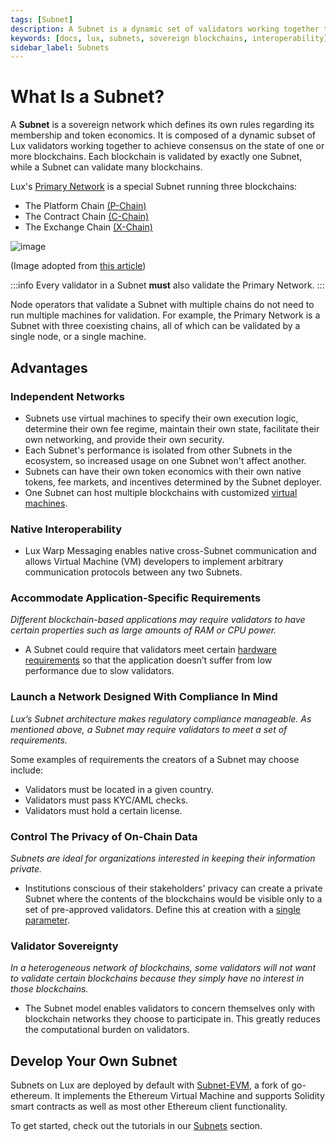 ```yaml
---
tags: [Subnet]
description: A Subnet is a dynamic set of validators working together to achieve consensus on the state of a set of blockchain networks.
keywords: [docs, lux, subnets, sovereign blockchains, interoperability]
sidebar_label: Subnets
---
```


# What Is a Subnet?

A **Subnet** is a sovereign network which defines its own rules regarding its
membership and token economics. It is composed of a dynamic subset of Lux
validators working together to achieve consensus on the state of one or more
blockchains. Each blockchain is validated by exactly one Subnet, while a Subnet
can validate many blockchains.

Lux's [Primary Network](lux-platform.md) is a special Subnet running three blockchains:

- The Platform Chain [(P-Chain)](/learn/lux/lux-platform#p-chain)
- The Contract Chain [(C-Chain)](/learn/lux/lux-platform#c-chain)
- The Exchange Chain [(X-Chain)](/learn/lux/lux-platform#x-chain)

![image](/img/subnet-validators.png)

(Image adopted from [this article](https://www.coinbase.com/cloud/discover/dev-foundations/intro-to-subnets))

:::info
Every validator in a Subnet
**must** also validate the Primary Network.
:::

Node operators that validate a Subnet with multiple chains do not need to run multiple machines
for validation. For example, the Primary Network is a Subnet with three coexisting chains, all
of which can be validated by a single node, or a single machine.

## Advantages

### Independent Networks

- Subnets use virtual machines to specify their own execution logic, determine their
  own fee regime, maintain their own state, facilitate their own networking, and
  provide their own security.
- Each Subnet's performance is isolated from other Subnets in the ecosystem, so increased usage on
  one Subnet won't affect another.
- Subnets can have their own token economics with their own native tokens, fee
  markets, and incentives determined by the Subnet deployer.
- One Subnet can host multiple blockchains with customized [virtual machines](virtual-machines.md).

### Native Interoperability

- Lux Warp Messaging enables native cross-Subnet communication and allows Virtual Machine (VM)
  developers to implement arbitrary communication protocols between any two Subnets.

### Accommodate Application-Specific Requirements

_Different blockchain-based applications may require validators to have certain
properties such as large amounts of RAM or CPU power._

- A Subnet could require that validators
  meet certain [hardware requirements](/nodes/run/node-manually.md#requirements) so
  that the application doesn’t suffer from low performance due to slow validators.

### Launch a Network Designed With Compliance In Mind

_Lux’s Subnet architecture makes regulatory compliance manageable. As
mentioned above, a Subnet may require validators to meet a set of requirements._

Some examples of requirements the creators of a Subnet may choose include:

- Validators must be located in a given country.
- Validators must pass KYC/AML checks.
- Validators must hold a certain license.

### Control The Privacy of On-Chain Data

_Subnets are ideal for organizations interested in keeping their information private._

- Institutions conscious of their stakeholders' privacy can create a private Subnet where the
  contents of the blockchains would be visible only to a set of pre-approved validators.
  Define this at creation with a [single parameter](/nodes/configure/subnet-configs.md#private-subnet).

### Validator Sovereignty

_In a heterogeneous network of blockchains, some validators will not want to
validate certain blockchains because they simply have no interest in those
blockchains._

- The Subnet model enables validators to concern themselves only with
  blockchain networks they choose to participate in. This greatly reduces the computational burden on validators.

## Develop Your Own Subnet

Subnets on Lux are deployed by default with [Subnet-EVM](https://github.com/luxfi/subnet-evm#subnet-evm),
a fork of go-ethereum. It implements the Ethereum Virtual Machine and supports Solidity smart
contracts as well as most other Ethereum client functionality.

To get started, check out the tutorials in our [Subnets](/build/subnet/hello-subnet.md)
section.
